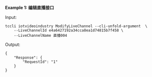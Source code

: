 **Example 1: 编辑直播接口**



Input: 

```
tccli iotvideoindustry ModifyLiveChannel --cli-unfold-argument  \
    --LiveChannelId e4a6427192a34cca8ea1d74815b7f458 \
    --LiveChannelName 直播004
```

Output: 
```
{
    "Response": {
        "RequestId": "1"
    }
}
```


